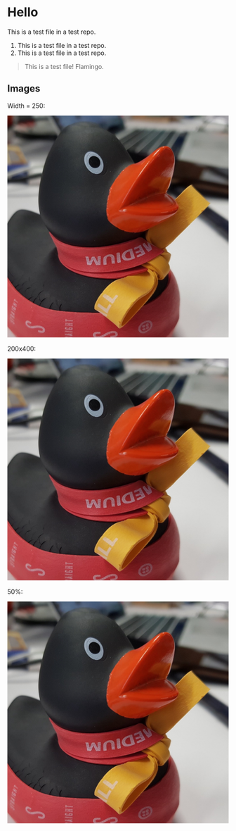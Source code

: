 # Hello

This is a test file in a test repo.

1. This is a test file in a test repo.
2. This is a test file in a test repo.

> This is a test file! Flamingo.

## Images

Width = 250:

![Ducky](docs/ducky_square_1.jpeg ':size=250')

200x400:

![Ducky 1](docs/ducky_square_1.jpeg ':size=200x400')

50%:

![Ducky 1](docs/ducky_square_1.jpeg ':size=50%')
